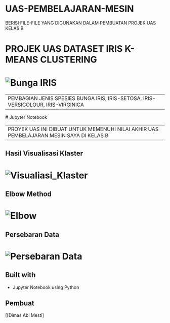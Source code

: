 # UAS-PEMBELAJARAN-MESIN
BERISI FILE-FILE YANG DIGUNAKAN DALAM PEMBUATAN PROJEK UAS KELAS B

# PROJEK UAS DATASET IRIS K-MEANS CLUSTERING
# ![Bunga IRIS](https://th.bing.com/th/id/OIP.nfK3vGZkTa4GrO7yWpcS-QHaDT?rs=1&pid=ImgDetMain)
<table>
<tr>
<td>
  PEMBAGIAN JENIS SPESIES BUNGA IRIS, IRIS-SETOSA, IRIS-VERSICOLOUR, IRIS-VIRGINICA
</td>
</tr>
</table>
# Jupyter Notebook
<table>
<tr>
<td>
  PROYEK UAS INI DIBUAT UNTUK MEMENUHI NILAI AKHIR UAS PEMBELAJARAN MESIN SAYA DI KELAS B
</td>
</tr>
</table>


## Hasil Visualisasi Klaster
# ![Visualiasi_Klaster](https://github.com/dimasssaja/UAS-PEMBELAJARAN-MESIN/blob/main/Screenshot%20Data%20Gambar/Screenshot%202024-02-01%20000610.png?raw=true)


## Elbow Method
# ![Elbow](https://github.com/dimasssaja/UAS-PEMBELAJARAN-MESIN/blob/main/Screenshot%20Data%20Gambar/Screenshot%202024-02-01%20000620.png?raw=true)

## Persebaran Data
# ![Persebaran Data](https://github.com/dimasssaja/UAS-PEMBELAJARAN-MESIN/blob/main/Screenshot%20Data%20Gambar/Screenshot%202024-02-01%20000649.png?raw=true)



## Built with 

- Jupyter Notebook using Python
  

## Pembuat

[[Dimas Abi Mesti]


